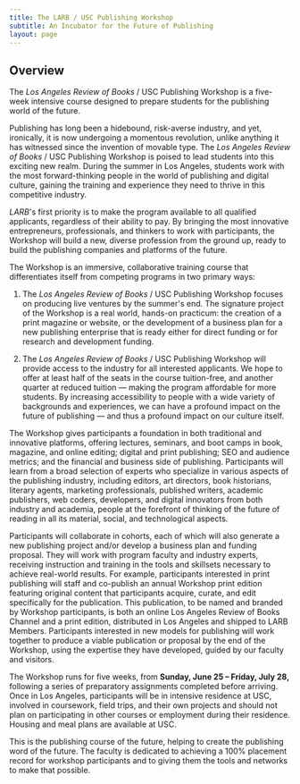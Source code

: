 ```yaml
---
title: The LARB / USC Publishing Workshop
subtitle: An Incubator for the Future of Publishing
layout: page
---
```


## Overview

The _Los Angeles Review of Books_ / USC Publishing Workshop is a five-week
intensive course designed to prepare students for the publishing world of the
future.

Publishing has long been a hidebound, risk-averse industry, and yet, ironically,
it is now undergoing a momentous revolution, unlike anything it has witnessed
since the invention of movable type. The _Los Angeles Review of Books_ / USC
Publishing Workshop is poised to lead students into this exciting new realm.
During the summer in Los Angeles, students work with the most forward-thinking
people in the world of publishing and digital culture, gaining the training and
experience they need to thrive in this competitive industry.

_LARB_&#39;s first priority is to make the program available to all qualified
applicants, regardless of their ability to pay. By bringing the most innovative
entrepreneurs, professionals, and thinkers to work with participants, the
Workshop will build a new, diverse profession from the ground up, ready to build
the publishing companies and platforms of the future.

The Workshop is an immersive, collaborative training course that differentiates
itself from competing programs in two primary ways:

1. The _Los Angeles Review of Books_ / USC Publishing Workshop focuses on
  producing live ventures by the summer&#39;s end. The signature project of the
  Workshop is a real world, hands-on practicum: the creation of a print
  magazine or website, or the development of a business plan for a new
  publishing enterprise that is ready either for direct funding or for research
  and development funding.

2. The _Los Angeles Review of Books_ / USC Publishing Workshop will provide
  access to the industry for all interested applicants. We hope to offer at
  least half of the seats in the course tuition-free, and another quarter at
  reduced tuition — making the program affordable for more students. By
  increasing accessibility to people with a wide variety of backgrounds and
  experiences, we can have a profound impact on the future of publishing — and
  thus a profound impact on our culture itself.

The Workshop gives participants a foundation in both traditional and innovative
platforms, offering lectures, seminars, and boot camps in book, magazine, and
online editing; digital and print publishing; SEO and audience metrics; and the
financial and business side of publishing. Participants will learn from a broad
selection of experts who specialize in various aspects of the publishing
industry, including editors, art directors, book historians, literary agents,
marketing professionals, published writers, academic publishers, web coders,
developers, and digital innovators from both industry and academia, people at
the forefront of thinking of the future of reading in all its material, social,
and technological aspects.

Participants will collaborate in cohorts, each of which will also generate a new
publishing project and/or develop a business plan and funding proposal. They
will work with program faculty and industry experts, receiving instruction and
training in the tools and skillsets necessary to achieve real-world results. For
example, participants interested in print publishing will staff and co-publish
an annual Workshop print edition featuring original content that participants
acquire, curate, and edit specifically for the publication. This publication, to
be named and branded by Workshop participants, is both an online Los Angeles
Review of Books Channel and a print edition, distributed in Los Angeles and
shipped to LARB Members. Participants interested in new models for publishing
will work together to produce a viable publication or proposal by the end of the
Workshop, using the expertise they have developed, guided by our faculty and
visitors.

The Workshop runs for five weeks, from **Sunday, June 25 – Friday, July
28,** following a series of preparatory assignments completed before arriving.
Once in Los Angeles, participants will be in intensive residence at USC,
involved in coursework, field trips, and their own projects and should not plan
on participating in other courses or employment during their residence. Housing
and meal plans are available at USC.

This is the publishing course of the future, helping to create the publishing
word of the future. The faculty is dedicated to achieving a 100% placement
record for workshop participants and to giving them the tools and networks to
make that possible.
